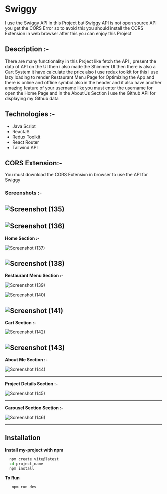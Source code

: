 # Swiggy

I use the Swiggy API in this Project but Swiggy API is not open source API you get the CORS Error so to avoid this you should install the CORS Extension in web browser after this you can enjoy this Project

## Description :-

There are many functionality in this Project like fetch the API , present the data of API on the UI then i also made the Shimmer UI then there is also a Cart System it have calculate the price also i use redux toolkit for this i use lazy loading to render Restaurant Menu Page for Optimizing the App and there is online and offline symbol also in the header and it also have another amazing feature of your username like you must enter the username for open the Home Page and in the About Us Section i use the Github API for displaying my Github data

## Technologies :-

- Java Script
- ReactJS
- Redux Toolkit
- React Router
- Tailwind API

## CORS Extension:-

You must download the CORS Extension in browser to use the API for Swiggy


### Screenshots :- 

![Screenshot (135)](https://github.com/Aadiii01/backend/assets/134622355/27106f3f-a22c-472f-89da-52b9bc8a2b5d)
---
![Screenshot (136)](https://github.com/Aadiii01/backend/assets/134622355/6b051adb-4386-47ca-b665-5d368100b2fc)
---

**Home Section :-**

![Screenshot (137)](https://github.com/Aadiii01/backend/assets/134622355/214bc9ba-a944-40cc-a2cc-c1c96c37fd99)

![Screenshot (138)](https://github.com/Aadiii01/backend/assets/134622355/fb9a4ab2-c162-45d1-acda-cf8b6adb5a27)
---

**Restaurant Menu Section :-**

![Screenshot (139)](https://github.com/Aadiii01/backend/assets/134622355/8f3e05f4-c221-449b-9f82-f95232f39e3c)

![Screenshot (140)](https://github.com/Aadiii01/backend/assets/134622355/e84adeca-713f-4656-b963-f4f9f3e394ab)

![Screenshot (141)](https://github.com/Aadiii01/backend/assets/134622355/57ac0c25-6d1c-4bd9-89b3-84ad37758828)
---

**Cart Section :-**

![Screenshot (142)](https://github.com/Aadiii01/backend/assets/134622355/95925bab-dae7-422f-9ba5-322870d7d26f)

![Screenshot (143)](https://github.com/Aadiii01/backend/assets/134622355/8f96c2f0-25e7-4062-8050-53d0e9f2287c)
---

**About Me Section :-**

![Screenshot (144)](https://github.com/Aadiii01/backend/assets/134622355/6ad5edb7-fd6d-4d6d-b0da-57d512674a4c)

---
**Project Details Section :-**

![Screenshot (145)](https://github.com/Aadiii01/backend/assets/134622355/13b2beb9-73ce-478a-9a7b-c003ce105b69)

---
**Carousel Section Section :-**

![Screenshot (146)](https://github.com/Aadiii01/backend/assets/134622355/c1beedfa-604b-4bfa-a17b-2448c76f1313)

---

## Installation

**Install my-project with npm**

```bash
  npm create vite@latest
  cd project_name
  npm install

```

**To Run**
```bash
   npm run dev
```
